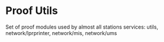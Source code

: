 Proof Utils
=============
Set of proof modules used by almost all stations services: utils, network/lprprinter, network/mis, network/ums

